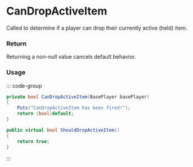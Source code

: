 # CanDropActiveItem
<Badge type="info" text="Player"/>[<Badge type="danger" text="Carbon Compatible"/>](https://github.com/CarbonCommunity/Carbon)[<Badge type="warning" text="Oxide Compatible"/>](https://github.com/OxideMod/Oxide.Rust)
Called to determine if a player can drop their currently active (held) item.

### Return
Returning a non-null value cancels default behavior.

### Usage
::: code-group
```csharp [Example]
private bool CanDropActiveItem(BasePlayer basePlayer)
{
	Puts("CanDropActiveItem has been fired!");
	return (bool)default;
}
```
```csharp [Source — Assembly-CSharp @ BasePlayer]
public virtual bool ShouldDropActiveItem()
{
	return true;
}

```
:::
